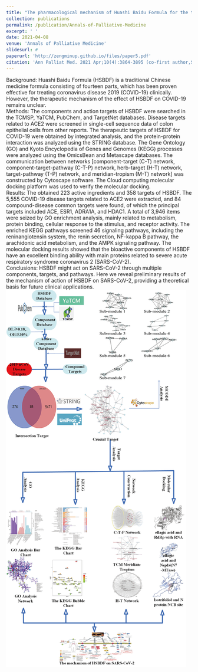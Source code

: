 ```yaml
---
title: "The pharmacological mechanism of Huashi Baidu Formula for the treatment of COVID-19 by combined network pharmacology and molecular docking"
collection: publications
permalink: /publication/Annals-of-Palliative-Medicine
excerpt: ' '
date: 2021-04-08
venue: 'Annals of Palliative Medicine'
slidesurl: #
paperurl: 'http://zengminup.github.io/files/paper5.pdf'
citation: 'Ann Palliat Med. 2021 Apr;10(4):3864-3895 (co-first author,Supervisor first,IF=1.9)'
---
```


Background: Huashi Baidu Formula (HSBDF) is a traditional Chinese medicine formula consisting of fourteen parts, which has been proven effective for treating coronavirus disease 2019 (COVID-19) clinically. However, the therapeutic mechanism of the effect of HSBDF on COVID-19 remains unclear.<br/>Methods: The components and action targets of HSBDF were searched in the TCMSP, YaTCM, PubChem, and TargetNet databases. Disease targets related to ACE2 were screened in single-cell sequence data of colon epithelial cells from other reports. The therapeutic targets of HSBDF for COVID-19 were obtained by integrated analysis, and the protein-protein interaction was analyzed using the STRING database. The Gene Ontology (GO) and Kyoto Encyclopedia of Genes and Genomes (KEGG) processes were analyzed using the OmicsBean and Metascape databases. The communication between networks [component-target (C-T) network, component-target-pathway (C-T-P) network, herb-target (H-T) network, target-pathway (T-P) network, and meridian-tropism (M-T) network] was constructed by Cytoscape software. The Cloud computing molecular docking platform was used to verify the molecular docking.<br/>Results: The obtained 223 active ingredients and 358 targets of HSBDF. The 5,555 COVID-19 disease targets related to ACE2 were extracted, and 84 compound-disease common targets were found, of which the principal targets included ACE, ESR1, ADRA1A, and HDAC1. A total of 3,946 items were seized by GO enrichment analysis, mainly related to metabolism, protein binding, cellular response to the stimulus, and receptor activity. The enriched KEGG pathways screened 46 signaling pathways, including the reninangiotensin system, the renin secretion, NF-kappa B pathway, the arachidonic acid metabolism, and the AMPK signaling pathway. The molecular docking results showed that the bioactive components of HSBDF have an excellent binding ability with main proteins related to severe acute respiratory syndrome coronavirus 2 (SARS-CoV-2).<br/>Conclusions: HSBDF might act on SARS-CoV-2 through multiple components, targets, and pathways. Here we reveal preliminary results of the mechanism of action of HSBDF on SARS-CoV-2, providing a theoretical basis for future clinical applications.<br/><img src='/images/APM.png'>
